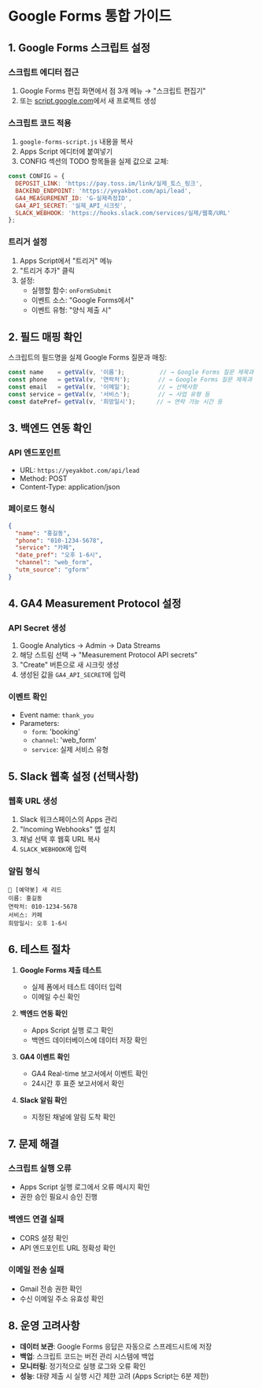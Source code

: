 # Google Forms 통합 가이드

## 1. Google Forms 스크립트 설정

### 스크립트 에디터 접근
1. Google Forms 편집 화면에서 점 3개 메뉴 → "스크립트 편집기"
2. 또는 [script.google.com](https://script.google.com)에서 새 프로젝트 생성

### 스크립트 코드 적용
1. `google-forms-script.js` 내용을 복사
2. Apps Script 에디터에 붙여넣기
3. CONFIG 섹션의 TODO 항목들을 실제 값으로 교체:

```javascript
const CONFIG = {
  DEPOSIT_LINK: 'https://pay.toss.im/link/실제_토스_링크',
  BACKEND_ENDPOINT: 'https://yeyakbot.com/api/lead',
  GA4_MEASUREMENT_ID: 'G-실제측정ID',
  GA4_API_SECRET: '실제_API_시크릿',
  SLACK_WEBHOOK: 'https://hooks.slack.com/services/실제/웹훅/URL'
};
```

### 트리거 설정
1. Apps Script에서 "트리거" 메뉴
2. "트리거 추가" 클릭
3. 설정:
   - 실행할 함수: `onFormSubmit`
   - 이벤트 소스: "Google Forms에서"
   - 이벤트 유형: "양식 제출 시"

## 2. 필드 매핑 확인

스크립트의 필드명을 실제 Google Forms 질문과 매칭:

```javascript
const name    = getVal(v, '이름');          // → Google Forms 질문 제목과 정확히 일치
const phone   = getVal(v, '연락처');        // → Google Forms 질문 제목과 정확히 일치  
const email   = getVal(v, '이메일');        // → 선택사항
const service = getVal(v, '서비스');        // → 사업 유형 등
const datePref= getVal(v, '희망일시');      // → 연락 가능 시간 등
```

## 3. 백엔드 연동 확인

### API 엔드포인트
- URL: `https://yeyakbot.com/api/lead`
- Method: POST
- Content-Type: application/json

### 페이로드 형식
```json
{
  "name": "홍길동",
  "phone": "010-1234-5678", 
  "service": "카페",
  "date_pref": "오후 1-6시",
  "channel": "web_form",
  "utm_source": "gform"
}
```

## 4. GA4 Measurement Protocol 설정

### API Secret 생성
1. Google Analytics → Admin → Data Streams
2. 해당 스트림 선택 → "Measurement Protocol API secrets"
3. "Create" 버튼으로 새 시크릿 생성
4. 생성된 값을 `GA4_API_SECRET`에 입력

### 이벤트 확인
- Event name: `thank_you`
- Parameters:
  - `form`: 'booking'
  - `channel`: 'web_form' 
  - `service`: 실제 서비스 유형

## 5. Slack 웹훅 설정 (선택사항)

### 웹훅 URL 생성
1. Slack 워크스페이스의 Apps 관리
2. "Incoming Webhooks" 앱 설치
3. 채널 선택 후 웹훅 URL 복사
4. `SLACK_WEBHOOK`에 입력

### 알림 형식
```
🎉 [예약봇] 새 리드
이름: 홍길동
연락처: 010-1234-5678
서비스: 카페
희망일시: 오후 1-6시
```

## 6. 테스트 절차

1. **Google Forms 제출 테스트**
   - 실제 폼에서 테스트 데이터 입력
   - 이메일 수신 확인

2. **백엔드 연동 확인**
   - Apps Script 실행 로그 확인
   - 백엔드 데이터베이스에 데이터 저장 확인

3. **GA4 이벤트 확인**
   - GA4 Real-time 보고서에서 이벤트 확인
   - 24시간 후 표준 보고서에서 확인

4. **Slack 알림 확인**
   - 지정된 채널에 알림 도착 확인

## 7. 문제 해결

### 스크립트 실행 오류
- Apps Script 실행 로그에서 오류 메시지 확인
- 권한 승인 필요시 승인 진행

### 백엔드 연결 실패
- CORS 설정 확인
- API 엔드포인트 URL 정확성 확인

### 이메일 전송 실패
- Gmail 전송 권한 확인
- 수신 이메일 주소 유효성 확인

## 8. 운영 고려사항

- **데이터 보관**: Google Forms 응답은 자동으로 스프레드시트에 저장
- **백업**: 스크립트 코드는 버전 관리 시스템에 백업
- **모니터링**: 정기적으로 실행 로그와 오류 확인
- **성능**: 대량 제출 시 실행 시간 제한 고려 (Apps Script는 6분 제한)